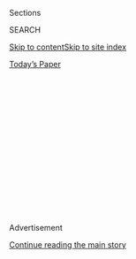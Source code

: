 <div id="app">

<div>

<div>

<div>

<div class="NYTAppHideMasthead css-1q2w90k e1suatyy0">

<div class="section css-ui9rw0 e1suatyy2">

<div class="css-eph4ug er09x8g0">

<div class="css-6n7j50">

</div>

<span class="css-1dv1kvn">Sections</span>

<div class="css-10488qs">

<span class="css-1dv1kvn">SEARCH</span>

</div>

[Skip to content](#site-content)[Skip to site
index](#site-index)

</div>

<div class="css-10698na e1huz5gh0">

</div>

</div>

<div id="masthead-bar-one" class="section hasLinks css-15hmgas e1csuq9d3">

<div class="css-uqyvli e1csuq9d0">

</div>

<div class="css-1uqjmks e1csuq9d1">

</div>

<div class="css-9e9ivx">

[](https://myaccount.nytimes.com/auth/login?response_type=cookie&client_id=vi)

</div>

<div class="css-1bvtpon e1csuq9d2">

[Today’s
Paper](https://www.nytimes.com/section/todayspaper)

</div>

</div>

</div>

</div>

<div data-aria-hidden="false">

<div id="site-content" data-role="main">

<div>

<div class="css-1aor85t" style="opacity:0.000000001;z-index:-1;visibility:hidden">

<div class="css-1hqnpie">

<div class="css-epjblv">

<span class="css-17xtcya">[Opinion](/section/opinion)</span><span class="css-x15j1o">|</span><span class="css-fwqvlz">Mark
Sanford: I Support You, Donald Trump. Now Release Your Tax
Returns.</span>

</div>

<div class="css-k008qs">

<div class="css-1iwv8en">

<span class="css-18z7m18"></span>

<div>

</div>

</div>

<span class="css-1n6z4y">https://nyti.ms/2b9ADpO</span>

<div class="css-1705lsu">

<div class="css-4xjgmj">

<div class="css-4skfbu" data-role="toolbar" data-aria-label="Social Media Share buttons, Save button, and Comments Panel with current comment count" data-testid="share-tools">

  - 
  - 
  - 
  - 
    
    <div class="css-6n7j50">
    
    </div>

  - 
  - 

</div>

</div>

</div>

</div>

</div>

</div>

<div class="css-13pd83m">

</div>

<div id="top-wrapper" class="css-1sy8kpn">

<div id="top-slug" class="css-l9onyx">

Advertisement

</div>

[Continue reading the main
story](#after-top)

<div class="ad top-wrapper" style="text-align:center;height:100%;display:block;min-height:250px">

<div id="top" class="place-ad" data-position="top" data-size-key="top">

</div>

</div>

<div id="after-top">

</div>

</div>

<div id="sponsor-wrapper" class="css-1hyfx7x">

<div id="sponsor-slug" class="css-19vbshk">

Supported by

</div>

[Continue reading the main
story](#after-sponsor)

<div id="sponsor" class="ad sponsor-wrapper" style="text-align:center;height:100%;display:block">

</div>

<div id="after-sponsor">

</div>

</div>

<div class="css-v5btjw etb61u70">

<div class="css-v05ibm etb61u71">

[Opinion](/section/opinion)

</div>

</div>

Op-Ed
Contributor

<div class="css-1vkm6nb ehdk2mb0">

# Mark Sanford: I Support You, Donald Trump. Now Release Your Tax Returns.

</div>

<div class="css-xt80pu e12qa4dv0">

<div class="css-18e8msd">

<div class="css-vp77d3 epjyd6m0">

<div class="css-1baulvz">

By <span class="css-1baulvz last-byline" itemprop="name">Mark
Sanford</span>

</div>

</div>

  - Aug. 14,
    2016

  - 
    
    <div class="css-4xjgmj">
    
    <div class="css-d8bdto" data-role="toolbar" data-aria-label="Social Media Share buttons, Save button, and Comments Panel with current comment count" data-testid="share-tools">
    
      - 
      - 
      - 
      - 
        
        <div class="css-6n7j50">
        
        </div>
    
      - 
      - 
    
    </div>
    
    </div>

</div>

</div>

<div class="css-79elbk" data-testid="photoviewer-wrapper">

<div class="css-z3e15g" data-testid="photoviewer-wrapper-hidden">

</div>

<div class="css-1a48zt4 ehw59r15" data-testid="photoviewer-children">

![<span class="css-16f3y1r e13ogyst0" data-aria-hidden="true">Donald J.
Trump at a campaign rally in Kissimmee, Fla., on
Thursday.</span><span class="css-cnj6d5 e1z0qqy90" itemprop="copyrightHolder"><span class="css-1ly73wi e1tej78p0">Credit...</span><span><span>Eric
Thayer/Reuters</span></span></span>](https://static01.nyt.com/images/2016/08/15/opinion/15Sanford-web/15Sanford-web-articleInline.jpg?quality=75&auto=webp&disable=upscale)

</div>

</div>

<div class="section meteredContent css-1r7ky0e" name="articleBody" itemprop="articleBody">

<div class="css-1fanzo5 StoryBodyCompanionColumn">

<div class="css-53u6y8">

Among Donald J. Trump’s traits is his penchant for internalizing and
personalizing things — insults, rejections and even policy
disagreements. Trading slights seems essential to his personality, or at
least something he feels is necessary for his presidential campaign.

Although it’s not something I feel comfortable with, the bombast of this
campaign will not be remembered with the passage of time. Words come and
go. The problem is what happens when his words lead him to do things
that will reverberate long after the campaign is over.

To him, demands that he release his tax returns are just a ploy by his
opponents and enemies to undermine his campaign. But that obstinacy will
have consequences. Not releasing his tax returns would hurt transparency
in our democratic process, and particularly in how voters evaluate the
men and women vying to be our leaders. Whether he wins or loses, that is
something our country cannot afford.

I suggest this not as a partisan against Mr. Trump. I am a conservative
Republican who, though I have no stomach for his personal style and his
penchant for regularly demeaning others, intends to support my party’s
nominee because of the importance of filling the existing vacancy on the
Supreme Court, and others that might open in the next four years.
However, my ability to continue to do so will in part be driven by
whether Mr. Trump keeps his word that he will release his tax records.

</div>

</div>

<div class="css-1fanzo5 StoryBodyCompanionColumn">

<div class="css-53u6y8">

Let me explain why this issue is so important to me — and, indeed, much
bigger than Mr. Trump and the current campaign for the presidency.

For one, it’s not really about his tax records per se. It’s about the
American public’s ability to see other candidates’ returns. We have a
long precedent in which every major-party presidential candidate since I
was a child has released his returns. Break it now, and it stays broken.

The presidency is the most powerful political position on earth, and the
idea of enabling the voter the chance to see how a candidate has handled
his or her finances is a central part of making sure the right person
gets the job. There is a reason a banker wants to see tax returns in
determining whether you are eligible for a mortgage. You may talk a good
game; tax returns don’t. Mr. Trump knows all this, which is why his team
had his running mate, Gov. Mike Pence of Indiana, disclose his tax
returns — again, an accepted and expected practice in vetting potential
vice-presidential candidates.

In fact, the real issue is not even about presidential tax returns.
Rather, it’s about the hundreds of down-ballot races, in states and
localities, and the transparency voters deserve here, too. I ran twice
for governor of South Carolina, and I released my tax returns both
times. To be frank, it felt a bit like a colonoscopy: I didn’t like it,
but it was our tradition in South Carolina. The power of staying true to
the precedent that had been set prevailed. If presidential candidates
won’t release their tax returns, you can expect the same in the states.
If a presidential nominee doesn’t do it, why should a candidate for
governor?

And it matters in ways that aren’t immediately obvious. I once
participated in a debate in Congress on raising the president’s salary.
As it turned out, the debate wasn’t really about the president’s
earnings in office — modern presidents wind up anything but poor — but
instead about the pay scale for federal judges: Their pay was ultimately
capped at a fixed range below the president’s, so for judges’ pay to
rise, the president’s had to also. It was an important reminder: As with
so many things in our country, the standards we set for the president
determine what political standards we set for the rest of the country.

</div>

</div>

<div class="css-1fanzo5 StoryBodyCompanionColumn">

<div class="css-53u6y8">

Finally, this is about taking Mr. Trump at his own word. He has
certainly dodged and hedged on the subject recently, but many other
times he has been [remarkably
clear](http://www.nationalmemo.com/showusyourtaxes-heres-every-time-donald-trump-has-said-he-would-release-his-tax-returns/ "Trump's Promises")
that he would make his tax returns public. He consistently chided Mitt
Romney, the 2012 Republican presidential nominee, for not releasing his
returns sooner in his campaign. In May 2014, as Mr. Trump entertained
the idea of running for president, he said, on television: “If I decide
to run for office, I’ll produce my tax returns, absolutely, and I would
love to do that.” Nothing has changed that should justify Mr. Trump’s
changing his mind.

A maxim often attributed to Thomas Jefferson holds that “an educated
citizenry is a vital requisite for our survival as a free people.”
Equipping voters with more, not less, information as they pick those who
run for the highest offices in our land seems, to me, a reasonable
requirement for anyone aspiring to those positions.

</div>

</div>

</div>

<div>

</div>

<div>

</div>

<div>

</div>

<div>

<div id="bottom-wrapper" class="css-1ede5it">

<div id="bottom-slug" class="css-l9onyx">

Advertisement

</div>

[Continue reading the main
story](#after-bottom)

<div id="bottom" class="ad bottom-wrapper" style="text-align:center;height:100%;display:block;min-height:90px">

</div>

<div id="after-bottom">

</div>

</div>

</div>

</div>

</div>

## Site Index

<div>

</div>

## Site Information Navigation

  - [© <span>2020</span> <span>The New York Times
    Company</span>](https://help.nytimes.com/hc/en-us/articles/115014792127-Copyright-notice)

<!-- end list -->

  - [NYTCo](https://www.nytco.com/)
  - [Contact
    Us](https://help.nytimes.com/hc/en-us/articles/115015385887-Contact-Us)
  - [Work with us](https://www.nytco.com/careers/)
  - [Advertise](https://nytmediakit.com/)
  - [T Brand Studio](http://www.tbrandstudio.com/)
  - [Your Ad
    Choices](https://www.nytimes.com/privacy/cookie-policy#how-do-i-manage-trackers)
  - [Privacy](https://www.nytimes.com/privacy)
  - [Terms of
    Service](https://help.nytimes.com/hc/en-us/articles/115014893428-Terms-of-service)
  - [Terms of
    Sale](https://help.nytimes.com/hc/en-us/articles/115014893968-Terms-of-sale)
  - [Site
    Map](https://spiderbites.nytimes.com)
  - [Help](https://help.nytimes.com/hc/en-us)
  - [Subscriptions](https://www.nytimes.com/subscription?campaignId=37WXW)

</div>

</div>

</div>

</div>

